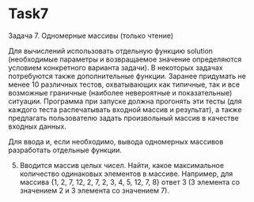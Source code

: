 # Task7

Задача 7.	Одномерные массивы (только чтение)

Для вычислений использовать отдельную функцию solution (необходимые параметры и возвращаемое значение определяются условием конкретного варианта задачи). В некоторых задачах потребуются также дополнительные функции.
Заранее придумать не менее 10 различных тестов, охватывающих как типичные, так и все возможные граничные (наиболее невероятные и показательные) ситуации. Программа при запуске должна прогонять эти тесты (для каждого теста распечатывать входной массив и результат), а также предлагать пользователю задать произвольный массив в качестве входных данных.

Для ввода и, если необходимо, вывода одномерных массивов разработать отдельные функции.

5. Вводится массив целых чисел. Найти, какое максимальное количество одинаковых элементов в массиве. Например, для массива {1, 2, 7, 12, 2, 7, 2, 3, 4, 5, 12, 7, 8} ответ 3 (3 элемента со значением 2 и 3 элемента со значением 7).
